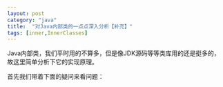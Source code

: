 ```yaml
---
layout: post
category: "java"
title:  "对Java内部类的一点点深入分析【补充】"
tags: [inner,InnerClasses]
---
```


Java内部类，我们平时用的不算多，但是像JDK源码等等类库用的还是挺多的，故这里简单分析下它的实现原理。

首先我们带着下面的疑问来看问题：
